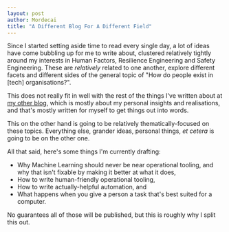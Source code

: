 ```yaml
---
layout: post
author: Mordecai
title: "A Different Blog For A Different Field"
---
```


Since I started setting aside time to read every single day, a lot of ideas have
come bubbling up for me to write about, clustered relatively tightly around my
interests in Human Factors, Resilience Engineering and Safety Engineering. These
are _relatively_ related to one another, explore different facets and different
sides of the general topic of "How do people exist in [tech] organisations?".

This does not really fit in well with the rest of the things I've written about
at [my other blog][rambling], which is mostly about my personal insights and
realisations, and that's mostly written for myself to get things out into words.

This on the other hand is going to be relatively thematically-focused on these
topics. Everything else, grander ideas, personal things, _et cetera_ is going to
be on the other one.

All that said, here's some things I'm currently drafting:

- Why Machine Learning should never be near operational tooling, and why that
  isn't fixable by making it better at what it does,
- How to write human-friendly operational tooling,
- How to write actually-helpful automation, and
- What happens when you give a person a task that's best suited for a computer.

No guarantees all of those will be published, but this is roughly why I split
this out.

[rambling]: https://rambling.malignat.ys
